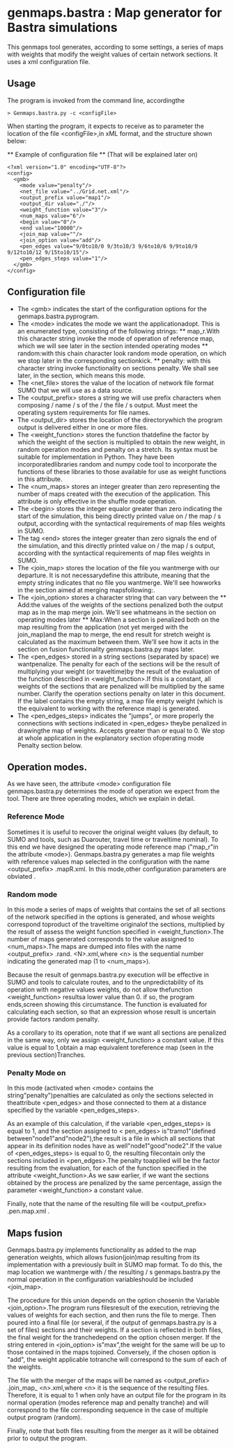 # genmaps.bastra : Map generator for Bastra simulations

This genmaps tool generates, according to some settings, a series of maps with weights that modify the weight values of certain network sections. It uses a xml configuration file.

## Usage
The program is invoked from the command line, accordingthe
```
> Genmaps.bastra.py -c <configFile>
```

When starting the program, it expects to receive as to parameter the location of the file \<configFile\>,in xML format, and the structure shown below:

** Example of configuration file **
(That will be explained later on)
```
<?xml version="1.0" encoding="UTF-8"?>
<config>
  <gmb>
    <mode value="penalty"/>
    <net_file value="../Grid.net.xml"/>
    <output_prefix value="map1"/>
    <output_dir value="./"/>
    <weight_function value="3"/>
    <num_maps value="6"/>
    <begin value="0"/>
    <end value="10000"/>
    <join_map value=""/>
    <join_option value="add"/>
    <pen_edges value="9/0to10/0 9/3to10/3 9/6to10/6 9/9to10/9 9/12to10/12 9/15to10/15"/>
    <pen_edges_steps value="1"/>
  </gmb>
</config>
```


## Configuration file
* The \<gmb\> indicates the start of the configuration options for the genmaps.bastra.pyprogram.
* The \<mode\> indicates the mode we want the applicationadopt. This is an enumerated type, consisting of the following strings:
** map_r.With this character string invoke the mode of operation of reference map, which we will see later in the section intended operating modes
** random:with this chain character look random mode operation, on which we stop later in the corresponding sectionkick.
** penalty: with this character string invoke functionality on sections penalty. We shall see later, in the section, which means this mode.
* The \<net_file\> stores the value of the location of network file format SUMO that we will use as a data source.
* The \<output_prefix\> stores a string we will use prefix characters when composing / name / s of the / the file / s output. Must meet the operating system requirements for file names.
* The \<output_dir\> stores the location of the directorywhich the program output is delivered either in one or more files.
* The \<weight_function\> stores the function thatdefine the factor by which the weight of the section is multiplied to obtain the new weight, in random operation modes and penalty on a stretch. Its syntax must be suitable for implementation in Python. They have been incorporatedlibraries random and numpy code tool to incorporate the functions of these libraries to those available for use as weight functions in this attribute.
* The \<num_maps\> stores an integer greater than zero representing the number of maps created with the execution of the application. This attribute is only effective in the shuffle mode operation.
* The \<begin\> stores the integer equalor greater than zero indicating the start of the simulation, this being directly printed value on / the map / s output, according with the syntactical requirements of map files weights in SUMO.
* The tag \<end\> stores the integer greater than zero signals the end of the simulation, and this directly printed value on / the map / s output, according with the syntactical requirements of map files weights in SUMO.
* The \<join_map\> stores the location of the file you wantmerge with our departure. It is not necessarydefine this attribute, meaning that the empty string indicates that no file you wantmerge. We'll see howworks in the section aimed at merging mapsfollowing:.
* The \<join_option\> stores a character string that can vary between the
** Add:the values of the weights of the sections penalized both the output map as in the map merge join. We'll see whatmeans in the section on operating modes later
** Max:When a section is penalized both on the map resulting from the application (not yet merged with the join_map)and the map to merge, the end result for stretch weight is calculated as the maximum between them. We'll see how it acts in the section on fusion functionality genmaps.bastra.py maps later.
* The \<pen_edges\> stored in a string sections (separated by space) we wantpenalize. The penalty for each of the sections will be the result of multiplying your weight (or traveltime)by the result of the evaluation of the function described in \<weight_function\>.If this is a constant, all weights of the sections that are penalized will be multiplied by the same number. Clarify the operation sections penalty on later in this document. If the label contains the empty string, a map file empty weight (which is the equivalent to working with the reference map) is generated.
* The \<pen_edges_steps\> indicates the "jumps", or more properly the connections with sections indicated in \<pen_edges\> theybe penalized in drawingthe map of weights. Accepts greater than or equal to 0. We stop at whole application in the explanatory section ofoperating mode Penalty section below.
  
## Operation modes.
As we have seen, the attribute \<mode\> configuration file genmaps.bastra.py determines the mode of operation we expect from the tool. There are three operating modes, which we explain in detail.

###  Reference Mode

Sometimes it is useful to recover the original weight values (by default, to SUMO and tools, such as Duarouter, travel time or traveltime nominal).
To this end we have designed the operating mode reference map ("map_r"in the attribute \<mode\>).
Genmaps.bastra.py generates a map file weights with reference values map selected in the configuration with the name \<output_prefix\> .mapR.xml. In this mode,other configuration parameters are obviated .

### Random mode
In this mode a series of maps of weights that contains the set of all sections of the network specified in the options is generated, and whose weights correspond toproduct of the traveltime originalof the sections, multiplied by the result of assess the weight function specified in \<weight_function\>.The number of maps generated corresponds to the value assigned to \<num_maps\>.The maps are dumped into files with the name \<output_prefix\> .rand. \<N\>.xml,where \<n\> is the sequential number indicating the generated map (1 to \<num_maps\>).

Because the result of genmaps.bastra.py execution will be effective in SUMO and tools to calculate routes, and to the unpredictability of its operation with negative values weights, do not allow thefunction \<weight_function\> resultsa lower value than 0. if so, the program ends,screen showing this circumstance. The function is evaluated for calculating each section, so that an expression whose result is uncertain provide factors random penalty.

As a corollary to its operation, note that if we want all sections are penalized in the same way, only we assign \<weight_function\> a constant value. If this value is equal to 1,obtain a map equivalent toreference map (seen in the previous section)Tranches.

### Penalty Mode on
In this mode (activated when \<mode\> contains the string"penalty")penalties are calculated as only the sections selected in theattribute \<pen_edges\> and those connected to them at a distance specified by the variable \<pen_edges_steps\>.

As an example of this calculation, if the variable \<pen_edges_steps\> is equal to 1, and the section assigned to \< pen_edges\> is"tramo1"(defined between"node1"and"node2"),the result is a file in which all sections that appear in its definition nodes have as well"node1"good"node2".If the value of \<pen_edges_steps\> is equal to 0, the resulting filecontain only the sections included in \<pen_edges\>.The penalty toapplied will be the factor resulting from the evaluation, for each of the function specified in the attribute \<weight_function\>.As we saw earlier, if we want the sections obtained by the process are penalized by the same percentage, assign the parameter \<weight_function\> a constant value.

Finally, note that the name of the resulting file will be \<output_prefix\> .pen.map.xml .

## Maps  fusion
Genmaps.bastra.py implements functionality as added to the map generation weights, which allows fusion(join)map resulting from its implementation with a previously built in SUMO map format. To do this, the map location we wantmerge with / the resulting / s genmaps.bastra.py the normal operation in the configuration variableshould be included \<join_map\>.

The procedure for this union depends on the option chosenin the Variable \<join_option\>.The program runs filesresult of the execution, retrieving the values of weights for each section, and then runs the file to merge. Then poured into a final file (or several, if the output of genmaps.bastra.py is a set of files) sections and their weights. If a section is reflected in both files, the final weight for the tranchedepend on the option chosen merger. If the string entered in \<join_option\> is"max",the weight for the same will be up to those contained in the maps tojoined. Conversely, if the chosen option is "add", the weight applicable totranche will correspond to the sum of each of the weights.

The file with the merger of the maps will be named as \<output_prefix\> .join_map_ \<n\>.xml,where \<n\> it is the sequence of the resulting files. Therefore, it is equal to 1 when only have an output file for the program in its normal operation (modes reference map and penalty tranche) and will correspond to the file corresponding sequence in the case of multiple output program (random).

Finally, note that both files resulting from the merger as it will be obtained prior to output the program.
    
